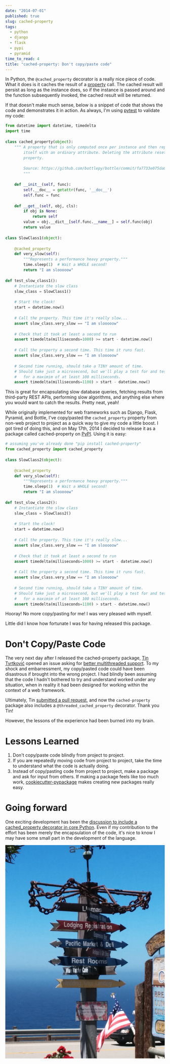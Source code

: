 ```yaml
---
date: "2014-07-01"
published: true
slug: cached-property
tags:
  - python
  - django
  - flask
  - pypi
  - pyramid
time_to_read: 4
title: "cached-property: Don't copy/paste code"
---
```


In Python, the `@cached_property` decorator is a really nice piece of
code. What it does is it caches the result of a
[property](https://docs.python.org/2/library/functions.html#property)
call. The cached result will persist as long as the instance does, so if
the instance is passed around and the function subsequently invoked, the
cached result will be returned.

If that doesn't make much sense, below is a snippet of code that shows
the code and demonstrates it in action. As always, I'm using
[pytest](/pytest-no-boilerplate-testing.html) to
validate my code:

```python
from datetime import datetime, timedelta
import time

class cached_property(object):
    """ A property that is only computed once per instance and then replaces
        itself with an ordinary attribute. Deleting the attribute resets the
        property.

        Source: https://github.com/bottlepy/bottle/commit/fa7733e075da0d790d809aa3d2f53071897e6f76
        """

    def __init__(self, func):
        self.__doc__ = getattr(func, '__doc__')
        self.func = func

    def __get__(self, obj, cls):
        if obj is None:
            return self
        value = obj.__dict__[self.func.__name__] = self.func(obj)
        return value

class SlowClass1(object):

    @cached_property
    def very_slow(self):
        """Represents a performance heavy property."""
        time.sleep(1)  # Wait a WHOLE second!
        return "I am slooooow"

def test_slow_class1():
    # Instantiate the slow class
    slow_class = SlowClass1()

    # Start the clock!
    start = datetime.now()

    # Call the property. This time it's really slow...
    assert slow_class.very_slow == "I am slooooow"

    # Check that it took at least a second to run
    assert timedelta(milliseconds=1000) >= start - datetime.now()

    # Call the property a second time. This time it runs fast.
    assert slow_class.very_slow == "I am slooooow"

    # Second time running, should take a TINY amount of time.
    # Should take just a microsecond, but we'll play a test for and test
    #   for a maximim of at least 100 milliseconds.
    assert timedelta(milliseconds=1100) > start - datetime.now()
```

This is great for encapsulating slow database queries, fetching results
from third-party REST APIs, performing slow algorithms, and anything
else where you would want to catch the results. Pretty neat, yeah!

While originally implemented for web frameworks such as Django, Flask,
Pyramid, and Bottle, I've copy/pasted the `cached_property` property
from non-web project to project as a quick way to give my code a little
boost. I got tired of doing this, and on May 17th, 2014 I decided to
release it as a package called cached-property on
[PyPI](https://pypi.python.org/pypi/cached-property). Using it is easy:

```python
# assuming you've already done "pip install cached-property"
from cached_property import cached_property

class SlowClass2(object):

    @cached_property
    def very_slow(self):
        """Represents a performance heavy property."""
        time.sleep(1)  # Wait a WHOLE second!
        return "I am slooooow"

def test_slow_class2():
    # Instantiate the slow class
    slow_class = SlowClass2()

    # Start the clock!
    start = datetime.now()

    # Call the property. This time it's really slow...
    assert slow_class.very_slow == "I am slooooow"

    # Check that it took at least a second to run
    assert timedelta(milliseconds=1000) >= start - datetime.now()

    # Call the property a second time. This time it runs fast.
    assert slow_class.very_slow == "I am slooooow"

    # Second time running, should take a TINY amount of time.
    # Should take just a microsecond, but we'll play a test for and test
    #   for a maximim of at least 100 milliseconds.
    assert timedelta(milliseconds=1100) > start - datetime.now()
```

Hooray! No more copy/pasting for me! I was very pleased with myself.

Little did I know how fortunate I was for having released this package.

# Don't Copy/Paste Code

The very next day after I released the cached-property package, [Tin
Tvrtković](https://github.com/Tinche) opened an issue asking for [better
multithreaded
support](https://github.com/pydanny/cached-property/issues/6). To my
shock and embarressment, my copy/pasted code could have been disastrous
if brought into the wrong project. I had blindly been assuming that the
code I hadn't bothered to try and understand worked under any
situation, when in reality it had been designed for working within the
context of a web framework.

Ultimately, Tin [submitted a pull
request](https://github.com/pydanny/cached-property/pull/9), and now the
`cached-property` package also includes a `@threaded_cached_property`
decorator. Thank you Tin!

However, the lessons of the experience had been burned into my brain.

# Lessons Learned

1.  Don't copy/paste code blindly from project to project.
2.  If you are repeatedly moving code from project to project, take the
    time to understand what the code is actually doing.
3.  Instead of copy/pasting code from project to project, make a package
    and ask for input from others. If making a package feels like too
    much work,
    [cookiecutter-pypackage](https://github.com/audreyr/cookiecutter-pypackage)
    makes creating new packages really easy.

# Going forward

One exciting development has been the [discussion to include a
cached_property decorator in core
Python](https://github.com/pydanny/cached-property/issues/2). Even if my
contribution to the effort has been merely the encapsulation of the
code, it's nice to know I may have some small part in the development
of the language.

![image](/public/images/directions_med.png)

